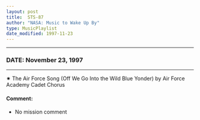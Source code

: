 ```yaml
---
layout: post
title:  STS-87
author: "NASA: Music to Wake Up By"
type: MusicPlaylist
date_modified: 1997-11-23
---
```


----
### DATE: November 23, 1997
----
✷ The Air Force Song (Off We Go Into the Wild Blue Yonder) by Air Force Academy Cadet Chorus

#### Comment:
* No mission comment
